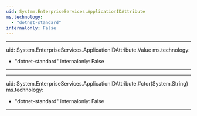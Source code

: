 ```yaml
---
uid: System.EnterpriseServices.ApplicationIDAttribute
ms.technology: 
  - "dotnet-standard"
internalonly: False
---
```


---
uid: System.EnterpriseServices.ApplicationIDAttribute.Value
ms.technology: 
  - "dotnet-standard"
internalonly: False
---

---
uid: System.EnterpriseServices.ApplicationIDAttribute.#ctor(System.String)
ms.technology: 
  - "dotnet-standard"
internalonly: False
---

